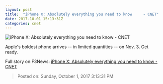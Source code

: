 ```yaml
---
layout: post
title:  "iPhone X: Absolutely everything you need to know     - CNET"
date: 2017-10-01 15:13:31Z
categories: cnet
---
```


![iPhone X: Absolutely everything you need to know     - CNET](https://cnet1.cbsistatic.com/img/8bGn_BeyokwR03semlhqQCVRx6Q=/2017/09/12/dbca4e51-346e-4afa-978d-494940d65d4a/iphone-x.png)

Apple's boldest phone arrives -- in limited quantities -- on Nov. 3. Get ready.


Full story on F3News: [iPhone X: Absolutely everything you need to know     - CNET](http://www.f3nws.com/n/sN4zjB)

> Posted on: Sunday, October 1, 2017 3:13:31 PM
